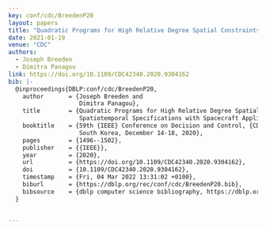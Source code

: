 ```yaml
---
key: conf/cdc/BreedenP20
layout: papers
title: "Quadratic Programs for High Relative Degree Spatial Constraints and Spatiotemporal Specifications with Spacecraft Applications."
date: 2021-01-19
venue: "CDC"
authors:
  - Joseph Breeden
  - Dimitra Panagou
link: https://doi.org/10.1109/CDC42340.2020.9304162
bib: |-
  @inproceedings{DBLP:conf/cdc/BreedenP20,
    author       = {Joseph Breeden and
                    Dimitra Panagou},
    title        = {Quadratic Programs for High Relative Degree Spatial Constraints and
                    Spatiotemporal Specifications with Spacecraft Applications},
    booktitle    = {59th {IEEE} Conference on Decision and Control, {CDC} 2020, Jeju Island,
                    South Korea, December 14-18, 2020},
    pages        = {1496--1502},
    publisher    = {{IEEE}},
    year         = {2020},
    url          = {https://doi.org/10.1109/CDC42340.2020.9304162},
    doi          = {10.1109/CDC42340.2020.9304162},
    timestamp    = {Fri, 04 Mar 2022 13:31:02 +0100},
    biburl       = {https://dblp.org/rec/conf/cdc/BreedenP20.bib},
    bibsource    = {dblp computer science bibliography, https://dblp.org}
  }


---
```

